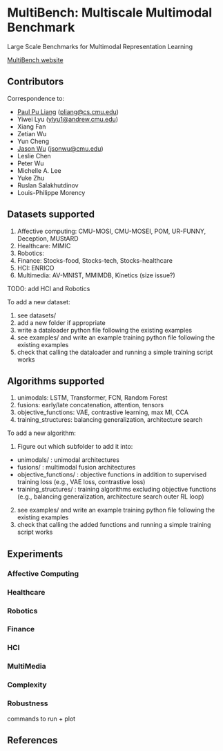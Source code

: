 # MultiBench: Multiscale Multimodal Benchmark

Large Scale Benchmarks for Multimodal Representation Learning

[MultiBench website](https://cmu-multicomp-lab.github.io/multibench/)

## Contributors

Correspondence to: 
  - [Paul Pu Liang](http://www.cs.cmu.edu/~pliang/) (pliang@cs.cmu.edu)
  - Yiwei Lyu (ylyu1@andrew.cmu.edu)
  - Xiang Fan
  - Zetian Wu
  - Yun Cheng
  - [Jason Wu](https://jasonwunix.com/) (jsonwu@cmu.edu)
  - Leslie Chen
  - Peter Wu
  - Michelle A. Lee
  - Yuke Zhu
  - Ruslan Salakhutdinov
  - Louis-Philippe Morency

## Datasets supported

1. Affective computing: CMU-MOSI, CMU-MOSEI, POM, UR-FUNNY, Deception, MUStARD
2. Healthcare: MIMIC
3. Robotics:
4. Finance: Stocks-food, Stocks-tech, Stocks-healthcare
5. HCI: ENRICO
6. Multimedia: AV-MNIST, MMIMDB, Kinetics (size issue?)

TODO: add HCI and Robotics

To add a new dataset:

1. see datasets/
2. add a new folder if appropriate
3. write a dataloader python file following the existing examples
4. see examples/ and write an example training python file following the existing examples
5. check that calling the dataloader and running a simple training script works

## Algorithms supported

1. unimodals: LSTM, Transformer, FCN, Random Forest
3. fusions: early/late concatenation, attention, tensors
4. objective_functions: VAE, contrastive learning, max MI, CCA
5. training_structures: balancing generalization, architecture search

To add a new algorithm:

1. Figure out which subfolder to add it into:
- unimodals/ : unimodal architectures
- fusions/ : multimodal fusion architectures
- objective_functions/ : objective functions in addition to supervised training loss (e.g., VAE loss, contrastive loss)
- training_structures/ : training algorithms excluding objective functions (e.g., balancing generalization, architecture search outer RL loop)
2. see examples/ and write an example training python file following the existing examples
3. check that calling the added functions and running a simple training script works

## Experiments

### Affective Computing

### Healthcare

### Robotics

### Finance

### HCI

### MultiMedia

### Complexity

### Robustness

commands to run + plot

## References

